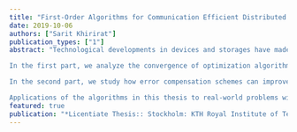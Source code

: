 ```yaml
---
title: "First-Order Algorithms for Communication Efficient Distributed Learning"
date: 2019-10-06
authors: ["Sarit Khirirat"]
publication_types: ["1"]
abstract: "Technological developments in devices and storages have made large volumes of data collections more accessible than ever. This transformation leads to optimization problems with massive data in both volume and dimension. In response to this trend, the popularity of optimization on high performance computing architectures has increased unprecedentedly. These scalable optimization solvers can achieve high efficiency by splitting computational loads among multiple machines. However, these methods also incur large communication overhead. To solve optimization problems with millions of parameters, communication between machines has been reported to consume up to 80% of the training time. To alleviate this communication bottleneck, many optimization algorithms with data compression techniques have been studied. In practice, they have been reported to significantly save communication costs while exhibiting almost comparable convergence as the full-precision algorithms. To understand this intuition, we develop theory and techniques in this thesis to design communication-efficient optimization algorithms.

In the first part, we analyze the convergence of optimization algorithms with direct compression. First, we outline definitions of compression techniques which cover many compressors of practical interest. Then, we provide the unified analysis framework of optimization algorithms with compressors which can be either deterministic or randomized. In particular, we show how the tuning parameters of compressed optimization algorithms must be chosen to guarantee performance. Our results show explicit dependency on compression accuracy and delay effect due to asynchrony of algorithms. This allows us to characterize the trade-off between iteration and communication complexity under gradient compression.

In the second part, we study how error compensation schemes can improve the performance of compressed optimization algorithms. Even though convergence guarantees of optimization algorithms with error compensation have been established, there is very limited theoretical support which guarantees improved solution accuracy. We therefore develop theoretical explanations, which show that error compensation guarantees arbitrarily high solution accuracy from compressed information. In particular, error compensation helps remove accumulated compression errors, thus improving solution accuracy especially for ill-conditioned problems. We also provide strong convergence analysis of error compensation on parallel stochastic gradient descent across multiple machines. In particular, the error-compensated algorithms, unlike direct compression, result in significant reduction in the compression error.

Applications of the algorithms in this thesis to real-world problems with benchmark data sets validate our theoretical results."
featured: true
publication: "*Licentiate Thesis:: Stockholm: KTH Royal Institute of Technology, 2019. , p. 106*"
---
```


